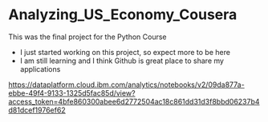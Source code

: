 # Analyzing_US_Economy_Cousera
This was the final project for the Python Course 
* I just started working  on this project, so expect more to be here 
* I am still learning and I think Github is great place to share my applications 

https://dataplatform.cloud.ibm.com/analytics/notebooks/v2/09da877a-ebbe-49f4-9133-1325d5fac85d/view?access_token=4bfe860300abee6d2772504ac18c861dd31d3f8bbd06237b4d81dcef1976ef62


